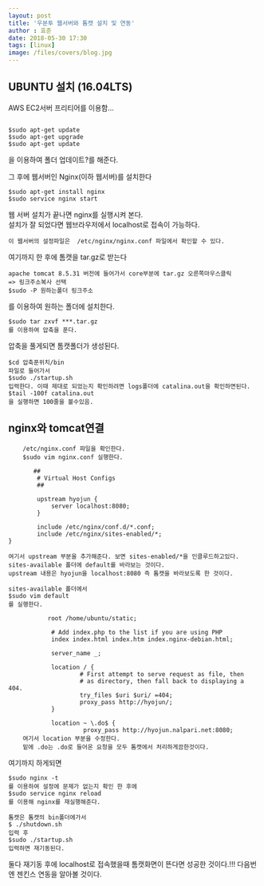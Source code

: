 ```yaml
---
layout: post
title: '우분투 웹서버와 톰캣 설치 및 연동'
author : 효준
date: 2018-05-30 17:30
tags: [linux]
image: /files/covers/blog.jpg
---
```


## UBUNTU 설치 (16.04LTS)

AWS EC2서버 프리티어를 이용함...

```

$sudo apt-get update
$sudo apt-get upgrade
$sudo apt-get update

```

을 이용하여 폴더 업데이트?를 해준다.

그 후에 웹서버인 Nginx(이하 웹서버)를 설치한다

```
$sudo apt-get install nginx
$sudo service nginx start
```

웹 서버 설치가 끝나면 nginx를 실행시켜 본다.<br>
설치가 잘 되었다면 웹브라우저에서 localhost로 접속이 가능하다.

```
이 웹서버의 설정파일은  /etc/nginx/nginx.conf 파일에서 확인할 수 있다.
```

여기까지 한 후에 톰캣을 tar.gz로 받는다

```
apache tomcat 8.5.31 버전에 들어가서 core부분에 tar.gz 오른쪽마우스클릭
=> 링크주소복사 선택
$sudo -P 원하는폴더 링크주소
```

를 이용하여 원하는 폴더에 설치한다.

```
$sudo tar zxvf ***.tar.gz
를 이용하여 압축을 푼다.
```

압축을 풀게되면 톰캣폴더가 생성된다.

```
$cd 압축푼위치/bin
파일로 들어가서
$sudo ./startup.sh
입력한다. 이때 제대로 되었는지 확인하려면 logs폴더에 catalina.out을 확인하면된다.
$tail -100f catalina.out
을 실행하면 100줄을 볼수있음.
```



## nginx와 tomcat연결

```
    /etc/nginx.conf 파일을 확인한다.
    $sudo vim nginx.conf 실행한다.
```

```
       ##
        # Virtual Host Configs
        ##

        upstream hyojun {
            server localhost:8080;
        }

        include /etc/nginx/conf.d/*.conf;
        include /etc/nginx/sites-enabled/*;
}

여기서 upstream 부분을 추가해준다. 보면 sites-enabled/*을 인클루드하고있다.
sites-available 폴더에 default를 바라보는 것이다.
upstream 내용은 hyojun을 localhost:8080 즉 톰캣을 바라보도록 한 것이다.
```

```
sites-available 폴더에서
$sudo vim default
를 실행한다.
```

```
           root /home/ubuntu/static;

            # Add index.php to the list if you are using PHP
            index index.html index.htm index.nginx-debian.html;

            server_name _;

            location / {
                    # First attempt to serve request as file, then
                    # as directory, then fall back to displaying a 404.
                    try_files $uri $uri/ =404;
                    proxy_pass http://hyojun/;
            }

            location ~ \.do$ {
                     proxy_pass http://hyojun.nalpari.net:8080;
    여기서 location 부분을 수정한다.
    밑에 .do는 .do로 들어온 요청을 모두 톰캣에서 처리하게끔한것이다.

```

여기까지 하게되면

```
$sudo nginx -t
를 이용하여 설정에 문제가 없는지 확인 한 후에
$sudo service nginx reload
를 이용해 nginx를 재실행해준다.

톰캣은 톰캣의 bin폴더에가서
$ ./shutdown.sh
입력 후
$sudo ./startup.sh
입력하면 재기동된다.
```

둘다 재기동 후에 localhost로 접속했을때 톰캣화면이 뜬다면 성공한 것이다.!!!
다음번엔 젠킨스 연동을 알아볼 것이다.

